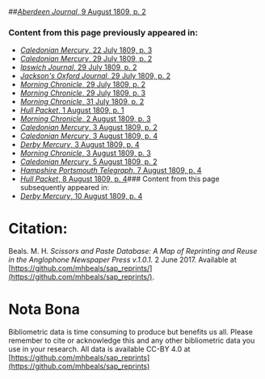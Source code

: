 ##[*Aberdeen Journal*, 9 August 1809, p. 2](https://mhbeals.github.io/sap_html/Aberdeen-Journal/Aberdeen-Journal-9-August-1809-p-2)

### Content from this page previously appeared in:
+ [*Caledonian Mercury*, 22 July 1809, p. 3](https://mhbeals.github.io/sap_html/Caledonian-Mercury/Caledonian-Mercury-22-July-1809-p-3)
+ [*Caledonian Mercury*, 29 July 1809, p. 2](https://mhbeals.github.io/sap_html/Caledonian-Mercury/Caledonian-Mercury-29-July-1809-p-2)
+ [*Ipswich Journal*, 29 July 1809, p. 2](https://mhbeals.github.io/sap_html/Ipswich-Journal/Ipswich-Journal-29-July-1809-p-2)
+ [*Jackson's Oxford Journal*, 29 July 1809, p. 2](https://mhbeals.github.io/sap_html/Jackson's-Oxford-Journal/Jackson's-Oxford-Journal-29-July-1809-p-2)
+ [*Morning Chronicle*, 29 July 1809, p. 2](https://mhbeals.github.io/sap_html/Morning-Chronicle/Morning-Chronicle-29-July-1809-p-2)
+ [*Morning Chronicle*, 29 July 1809, p. 3](https://mhbeals.github.io/sap_html/Morning-Chronicle/Morning-Chronicle-29-July-1809-p-3)
+ [*Morning Chronicle*, 31 July 1809, p. 2](https://mhbeals.github.io/sap_html/Morning-Chronicle/Morning-Chronicle-31-July-1809-p-2)
+ [*Hull Packet*, 1 August 1809, p. 1](https://mhbeals.github.io/sap_html/Hull-Packet/Hull-Packet-1-August-1809-p-1)
+ [*Morning Chronicle*, 2 August 1809, p. 3](https://mhbeals.github.io/sap_html/Morning-Chronicle/Morning-Chronicle-2-August-1809-p-3)
+ [*Caledonian Mercury*, 3 August 1809, p. 2](https://mhbeals.github.io/sap_html/Caledonian-Mercury/Caledonian-Mercury-3-August-1809-p-2)
+ [*Caledonian Mercury*, 3 August 1809, p. 4](https://mhbeals.github.io/sap_html/Caledonian-Mercury/Caledonian-Mercury-3-August-1809-p-4)
+ [*Derby Mercury*, 3 August 1809, p. 4](https://mhbeals.github.io/sap_html/Derby-Mercury/Derby-Mercury-3-August-1809-p-4)
+ [*Morning Chronicle*, 3 August 1809, p. 3](https://mhbeals.github.io/sap_html/Morning-Chronicle/Morning-Chronicle-3-August-1809-p-3)
+ [*Caledonian Mercury*, 5 August 1809, p. 2](https://mhbeals.github.io/sap_html/Caledonian-Mercury/Caledonian-Mercury-5-August-1809-p-2)
+ [*Hampshire Portsmouth Telegraph*, 7 August 1809, p. 4](https://mhbeals.github.io/sap_html/Hampshire-Portsmouth-Telegraph/Hampshire-Portsmouth-Telegraph-7-August-1809-p-4)
+ [*Hull Packet*, 8 August 1809, p. 4](https://mhbeals.github.io/sap_html/Hull-Packet/Hull-Packet-8-August-1809-p-4)### Content from this page subsequently appeared in:
+ [*Derby Mercury*, 10 August 1809, p. 4](https://mhbeals.github.io/sap_html/Derby-Mercury/Derby-Mercury-10-August-1809-p-4)
                    
# Citation: 

Beals. M. H. *Scissors and Paste Database: A Map of Reprinting and Reuse in the Anglophone Newspaper Press v.1.0.1.* 2 June 2017. Available at [https://github.com/mhbeals/sap_reprints/](https://github.com/mhbeals/sap_reprints/). 
                    
# Nota Bona

Bibliometric data is time consuming to produce but benefits us all. Please remember to cite or acknowledge this and any other bibliometric data you use in your research. All data is available CC-BY 4.0 at [https://github.com/mhbeals/sap_reprints](https://github.com/mhbeals/sap_reprints)
